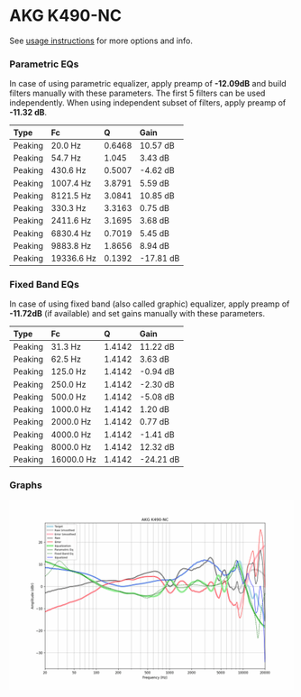 # AKG K490-NC
See [usage instructions](https://github.com/jaakkopasanen/AutoEq#usage) for more options and info.

### Parametric EQs
In case of using parametric equalizer, apply preamp of **-12.09dB** and build filters manually
with these parameters. The first 5 filters can be used independently.
When using independent subset of filters, apply preamp of **-11.32 dB**.

| Type    | Fc         |      Q | Gain      |
|:--------|:-----------|:-------|:----------|
| Peaking | 20.0 Hz    | 0.6468 | 10.57 dB  |
| Peaking | 54.7 Hz    | 1.045  | 3.43 dB   |
| Peaking | 430.6 Hz   | 0.5007 | -4.62 dB  |
| Peaking | 1007.4 Hz  | 3.8791 | 5.59 dB   |
| Peaking | 8121.5 Hz  | 3.0841 | 10.85 dB  |
| Peaking | 330.3 Hz   | 3.3163 | 0.75 dB   |
| Peaking | 2411.6 Hz  | 3.1695 | 3.68 dB   |
| Peaking | 6830.4 Hz  | 0.7019 | 5.45 dB   |
| Peaking | 9883.8 Hz  | 1.8656 | 8.94 dB   |
| Peaking | 19336.6 Hz | 0.1392 | -17.81 dB |

### Fixed Band EQs
In case of using fixed band (also called graphic) equalizer, apply preamp of **-11.72dB**
(if available) and set gains manually with these parameters.

| Type    | Fc         |      Q | Gain      |
|:--------|:-----------|:-------|:----------|
| Peaking | 31.3 Hz    | 1.4142 | 11.22 dB  |
| Peaking | 62.5 Hz    | 1.4142 | 3.63 dB   |
| Peaking | 125.0 Hz   | 1.4142 | -0.94 dB  |
| Peaking | 250.0 Hz   | 1.4142 | -2.30 dB  |
| Peaking | 500.0 Hz   | 1.4142 | -5.08 dB  |
| Peaking | 1000.0 Hz  | 1.4142 | 1.20 dB   |
| Peaking | 2000.0 Hz  | 1.4142 | 0.77 dB   |
| Peaking | 4000.0 Hz  | 1.4142 | -1.41 dB  |
| Peaking | 8000.0 Hz  | 1.4142 | 12.32 dB  |
| Peaking | 16000.0 Hz | 1.4142 | -24.21 dB |

### Graphs
![](./AKG%20K490-NC.png)